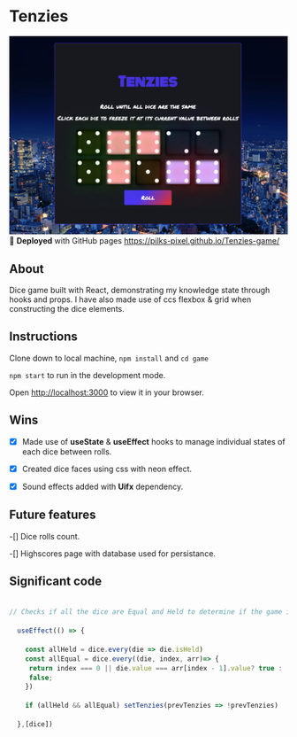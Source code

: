 # Tenzies

![Tenzies screenshot](./src/assets/screenshot.png)
:rocket: **Deployed** with GitHub pages https://pilks-pixel.github.io/Tenzies-game/


## About

Dice game built with React, demonstrating my knowledge state through hooks and props. I have also made use of ccs flexbox & grid when constructing the dice elements.


## Instructions
Clone down to local machine, `npm install` and `cd game`  

`npm start` to run in the development mode.

Open [http://localhost:3000](http://localhost:3000) to view it in your browser.


## Wins
-[x] Made use of **useState** & **useEffect** hooks to manage individual states of each dice between rolls.

-[x] Created dice faces using css with neon effect.

-[x] Sound effects added with **Uifx** dependency.


## Future features
-[] Dice rolls count.

-[] Highscores page with database used for persistance.


## Significant code
```javascript

// Checks if all the dice are Equal and Held to determine if the game is won

  useEffect(() => {

    const allHeld = dice.every(die => die.isHeld)
    const allEqual = dice.every((die, index, arr)=> {
     return index === 0 || die.value === arr[index - 1].value? true :
     false;
    })

    if (allHeld && allEqual) setTenzies(prevTenzies => !prevTenzies) 
  
  },[dice])
  ```